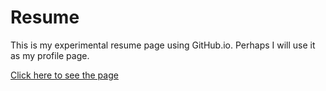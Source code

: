 # Resume

This is my experimental resume page using GitHub.io. Perhaps I will use it as my profile page.

[Click here to see the page](https://wildanafian.github.io/)
